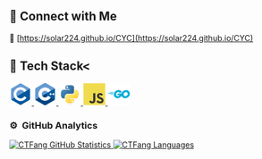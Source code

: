 ## 🚀 Connect with Me
🔗 [https://solar224.github.io/CYC](https://solar224.github.io/CYC)

</p>

## 🚀 Tech Stack<
<p align="left"> 
  <a href="https://www.cprogramming.com/" target="_blank" rel="noreferrer"> 
    <img src="https://raw.githubusercontent.com/devicons/devicon/master/icons/c/c-original.svg" alt="C" width="40" height="40" /> 
  </a>
  <a href="https://www.w3schools.com/cpp/" target="_blank" rel="noreferrer">
    <img src="https://raw.githubusercontent.com/devicons/devicon/master/icons/cplusplus/cplusplus-original.svg" alt="C++" width="40" height="40" /> 
  </a>
  <a href="https://www.python.org" target="_blank" rel="noreferrer"> 
    <img src="https://raw.githubusercontent.com/devicons/devicon/master/icons/python/python-original.svg" alt="Python" width="40" height="40" /> 
  </a>
  <a href="https://developer.mozilla.org/en-US/docs/Web/JavaScript" target="_blank" rel="noreferrer"> 
    <img src="https://raw.githubusercontent.com/devicons/devicon/master/icons/javascript/javascript-original.svg" alt="JavaScript" width="40" height="40" /> 
  </a>
    <a href="https://go.dev/" target="_blank" rel="noreferrer"> 
    <img src="https://raw.githubusercontent.com/devicons/devicon/master/icons/go/go-original-wordmark.svg" alt="Go" width="40" height="40" /> 
  </a>
</p>

<h3 align="left">⚙️ &nbsp;GitHub Analytics</h3>
<p align="left">
  <a href="https://github.com/solar224">
    <img height="160em" src="https://github-profile-summary-cards.vercel.app/api/cards/stats?username=solar224&theme=github_dark" alt="CTFang GitHub Statistics" />
    <img height="160em" src="https://github-profile-summary-cards.vercel.app/api/cards/most-commit-language?username=solar224&theme=github_dark" alt="CTFang Languages" />
  </a>
</p>
